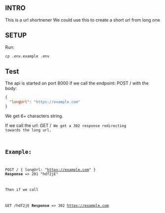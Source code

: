 ## INTRO
This is a url shortnener
We could use this to create a short url from long one

## SETUP
Run:
```bash
cp .env.example .env
```

## Test
The api is started on port 8000
if we call the endpoint:
POST /
with the body:
```json
{
  "longUrl": "https://example.com"
}
```

We get 6+ characters string.

If we call the url:
GET /<code>
We get a 302 response redirecting towards the long url.

## Example:
POST /
{
  longUrl: "https://example.com"
}
__Response__ => 201 "hdf2jE"

Then if we call

GET /hdf2jE
__Response__ => 302 https://example.com
